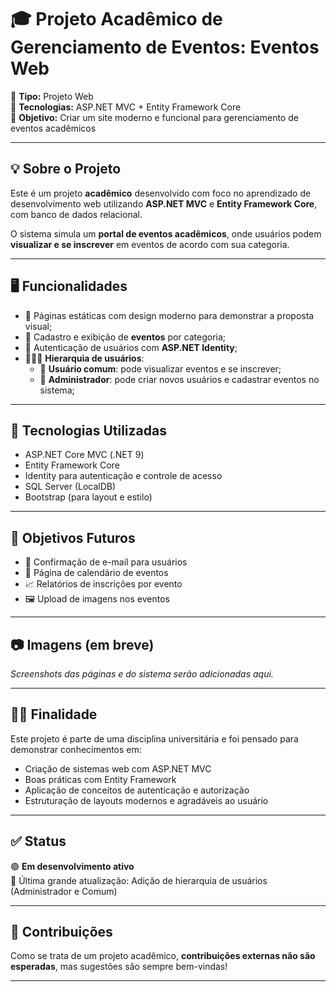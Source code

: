 # 🎓 Projeto Acadêmico de Gerenciamento de Eventos: Eventos Web

📌 **Tipo:** Projeto Web  
🧠 **Tecnologias:** ASP.NET MVC + Entity Framework Core  
🎯 **Objetivo:** Criar um site moderno e funcional para gerenciamento de eventos acadêmicos

---

## 💡 Sobre o Projeto

Este é um projeto **acadêmico** desenvolvido com foco no aprendizado de desenvolvimento web utilizando **ASP.NET MVC** e **Entity Framework Core**, com banco de dados relacional.

O sistema simula um **portal de eventos acadêmicos**, onde usuários podem **visualizar e se inscrever** em eventos de acordo com sua categoria.

---

## 🖥️ Funcionalidades

- 📄 Páginas estáticas com design moderno para demonstrar a proposta visual;
- 🧾 Cadastro e exibição de **eventos** por categoria;
- 🔐 Autenticação de usuários com **ASP.NET Identity**;
- 🧑‍🤝‍🧑 **Hierarquia de usuários**:
  - 👤 **Usuário comum**: pode visualizar eventos e se inscrever;
  - 👑 **Administrador**: pode criar novos usuários e cadastrar eventos no sistema;

---

## 🔧 Tecnologias Utilizadas

- ASP.NET Core MVC (.NET 9)
- Entity Framework Core
- Identity para autenticação e controle de acesso
- SQL Server (LocalDB)
- Bootstrap (para layout e estilo)

---

## 🚀 Objetivos Futuros

- 📧 Confirmação de e-mail para usuários
- 📅 Página de calendário de eventos
- 📈 Relatórios de inscrições por evento
- 🖼️ Upload de imagens nos eventos

---

## 📷 Imagens (em breve)

_Screenshots das páginas e do sistema serão adicionadas aqui._

---

## 👨‍🏫 Finalidade

Este projeto é parte de uma disciplina universitária e foi pensado para demonstrar conhecimentos em:

- Criação de sistemas web com ASP.NET MVC
- Boas práticas com Entity Framework
- Aplicação de conceitos de autenticação e autorização
- Estruturação de layouts modernos e agradáveis ao usuário

---

## ✅ Status

🟢 **Em desenvolvimento ativo**  
📌 Última grande atualização: Adição de hierarquia de usuários (Administrador e Comum)

---

## 🤝 Contribuições

Como se trata de um projeto acadêmico, **contribuições externas não são esperadas**, mas sugestões são sempre bem-vindas!

---
